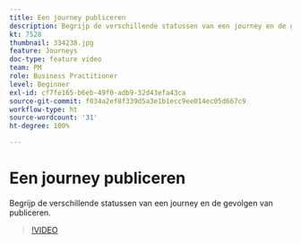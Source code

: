 ```yaml
---
title: Een journey publiceren
description: Begrijp de verschillende statussen van een journey en de gevolgen van publiceren.
kt: 7528
thumbnail: 334238.jpg
feature: Journeys
doc-type: feature video
team: PM
role: Business Practitioner
level: Beginner
exl-id: cf7fe165-b6eb-49f0-adb9-32d43efa43ca
source-git-commit: f034a2ef8f339d5a3e1b1ecc9ee014ec05d667c9
workflow-type: ht
source-wordcount: '31'
ht-degree: 100%

---
```


# Een journey publiceren

Begrijp de verschillende statussen van een journey en de gevolgen van publiceren.

>[!VIDEO](https://video.tv.adobe.com/v/334238?quality=12)
